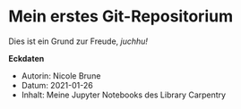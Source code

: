 # Mein erstes Git-Repositorium
Dies ist ein Grund zur Freude, *juchhu!*

**Eckdaten**
- Autorin: Nicole Brune
- Datum: 2021-01-26
- Inhalt: Meine Jupyter Notebooks des Library Carpentry
